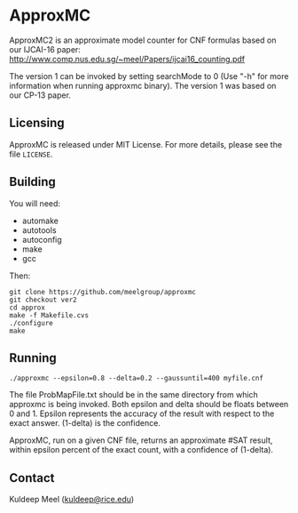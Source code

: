 # ApproxMC

ApproxMC2 is an approximate model counter for CNF formulas based on our IJCAI-16  paper: http://www.comp.nus.edu.sg/~meel/Papers/ijcai16_counting.pdf

The version 1 can be invoked by setting searchMode to 0 (Use "-h" for
more information when running approxmc binary).
The version 1 was based on our CP-13 paper. 


## Licensing

ApproxMC is released under MIT License. For more details, please see the file `LICENSE`.

## Building

You will need:

* automake
* autotools
* autoconfig
* make
* gcc

Then:

```
git clone https://github.com/meelgroup/approxmc
git checkout ver2
cd approx
make -f Makefile.cvs
./configure
make
```

## Running

```
./approxmc --epsilon=0.8 --delta=0.2 --gaussuntil=400 myfile.cnf

```
The file ProbMapFile.txt should be in the same directory from which
approxmc is being invoked. 
Both epsilon and delta should be floats between 0 and 1.
Epsilon represents the accuracy of the result with respect to the
exact answer. (1-delta) is the confidence.

ApproxMC, run on a given CNF file, returns an approximate #SAT result, within epsilon percent of the exact count, with a confidence of (1-delta).


## Contact
Kuldeep Meel ([kuldeep@rice.edu](mailto:kuldeep@rice.edu))

